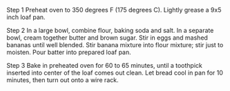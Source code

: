 Step 1
Preheat oven to 350 degrees F (175 degrees C). Lightly grease a 9x5 inch loaf pan.

Step 2
In a large bowl, combine flour, baking soda and salt. In a separate bowl, cream together butter and brown sugar. Stir in eggs and mashed bananas until well blended. Stir banana mixture into flour mixture; stir just to moisten. Pour batter into prepared loaf pan.

Step 3
Bake in preheated oven for 60 to 65 minutes, until a toothpick inserted into center of the loaf comes out clean. Let bread cool in pan for 10 minutes, then turn out onto a wire rack.